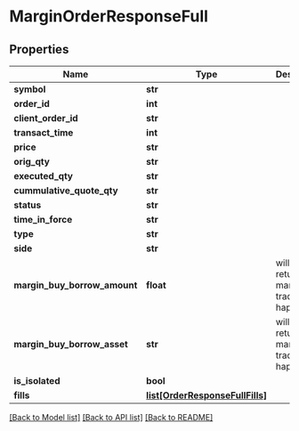 # MarginOrderResponseFull

## Properties
Name | Type | Description | Notes
------------ | ------------- | ------------- | -------------
**symbol** | **str** |  | 
**order_id** | **int** |  | 
**client_order_id** | **str** |  | 
**transact_time** | **int** |  | 
**price** | **str** |  | 
**orig_qty** | **str** |  | 
**executed_qty** | **str** |  | 
**cummulative_quote_qty** | **str** |  | 
**status** | **str** |  | 
**time_in_force** | **str** |  | 
**type** | **str** |  | 
**side** | **str** |  | 
**margin_buy_borrow_amount** | **float** | will not return if no margin trade happens | 
**margin_buy_borrow_asset** | **str** | will not return if no margin trade happens | 
**is_isolated** | **bool** |  | 
**fills** | [**list[OrderResponseFullFills]**](OrderResponseFullFills.md) |  | 

[[Back to Model list]](../README.md#documentation-for-models) [[Back to API list]](../README.md#documentation-for-api-endpoints) [[Back to README]](../README.md)

